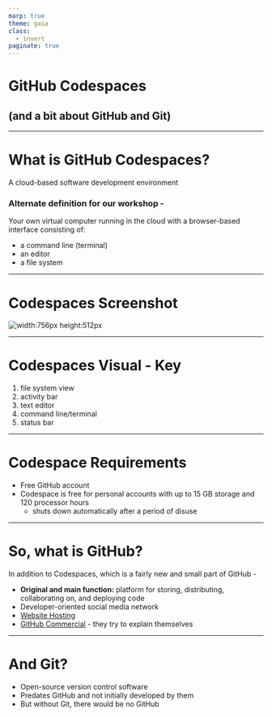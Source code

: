 ```yaml
---
marp: true
theme: gaia
class:
  - invert
paginate: true
---
```

<!-- _class: lead -->
# GitHub Codespaces 
## (and a bit about GitHub and Git)
---
# What is GitHub Codespaces?
A cloud-based software development environment
### Alternate definition for our workshop -
Your own virtual computer running in the cloud with a browser-based interface consisting of:
* a command line (terminal) 
* an editor
* a file system 
---
# Codespaces Screenshot
![width:756px height:512px](https://docs.github.com/assets/cb-399834/mw-1440/images/help/codespaces/codespace-overview-annotated.webp)

---
# Codespaces Visual - Key
1. file system view 
2. activity bar
3. text editor
4. command line/terminal
5. status bar
---
# Codespace Requirements
* Free GitHub account
* Codespace is free for personal accounts with up to 15 GB storage and 120 processor hours
    * shuts down automatically after a period of disuse

---
# So, what is GitHub?
In addition to Codespaces, which is a fairly new and small part of GitHub - 
* **Original and main function:**  platform for storing, distributing, collaborating on, and deploying code
* Developer-oriented social media network
* [Website Hosting](https://pages.github.com/)
* [GitHub Commercial](https://www.youtube.com/watch?v=pBy1zgt0XPc) - they try to explain themselves
---
# And Git?
* Open-source version control software
* Predates GitHub and not initially developed by them
* But without Git, there would be no GitHub

